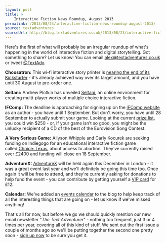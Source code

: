 ```yaml
---
layout: post
title: >
    Interactive Fiction News Roundup, August 2013
permalink: /2013/08/23/interactive-fiction-news-roundup-august-2013/
source: textadventures
sourceUrl: http://blog.textadventures.co.uk/2013/08/23/interactive-fiction-news-roundup-august-2013/
---
```

Here's the first of what will probably be an irregular roundup of what's happening in the world of interactive fiction and digital storytelling. Got something to share? Let us know! You can email <a href="mailto:alex@textadventures.co.uk">alex@textadventures.co.uk</a> or tweet <a href="http://twitter.com/textadv">@TextAdv</a>.

<strong>Choosatron:</strong> This wi-fi interactive story printer is <a href="http://www.kickstarter.com/projects/jerrybelich/the-choosatron-interactive-fiction-arcade-machine">nearing the end of its Kickstarter</a> - it's already achieved way over its target amount, and you have until 30 August to pre-order one.

<strong>Seltani:</strong> Andrew Plotkin has unveiled <a href="http://eblong.com/zarf/essays/seltani-talk/">Seltani</a>, an online environment for creating multi-player works of multiple choice interactive fiction.

<strong>IFComp:</strong> The deadline is approaching for signing up on the <a href="http://ifcomp.org/comp13/schedule.html">IFComp website</a> as an author - you have until 1 September. But don't worry, you have until 28 September to actually submit your game. Looking at the current <a href="http://ifcomp.org/comp13/prizes.php">prize list</a>, you could win $250 - or, if your game isn't so good, you might be the unlucky recipient of a CD of the best of the Eurovision Song Contest.

<strong>A Very Serious Game:</strong> Allyson Whipple and Carly Kocurek are seeking funding on Indiegogo for an educational interactive fiction game called <a href="http://www.indiegogo.com/projects/choice-texas-a-very-serious-game">Choice: Texas</a>, about access to abortion. They've currently raised over £2400 and funding will close on 18 September.

<strong>AdventureX:</strong> <a href="http://www.screen7.co.uk/adventurex/">AdventureX</a> will be held again this December in London - it was a great event last year and we'll definitely be going this time too. Once again it will be free to attend, and they're currently asking for donations to help fund the event - you can contribute by getting yourself a <a href="http://www.screen7.co.uk/adventurex/vip_pass.html">VIP card</a> for £12.

<strong>Calendar:</strong> We've added an <a title="Calendar" href="http://blog.textadventures.co.uk/calendar/">events calendar</a> to the blog to help keep track of all the interesting things that are going on - let us know if we've missed anything!

That's all for now, but before we go we should quickly mention our new email newsletter "<em>The Text Adventurer</em>" - nothing too frequent, just 3 or 4 times per year, covering all of this kind of stuff. We sent out the first issue a couple of months ago so we'll be putting together the second one pretty soon - <a href="http://eepurl.com/qjChH">sign up now</a> to be sure you get it.